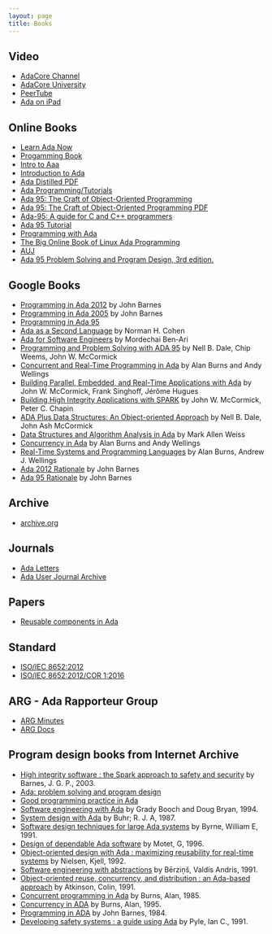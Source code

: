 ```yaml
---
layout: page
title: Books
---
```


## Video

- [AdaCore Channel](https://www.youtube.com/user/AdaCore05/featured)
- [AdaCore University](https://www.youtube.com/watch?v=f6wneklxryk&list=PLkoa8uxigENkneyEEeDWVPgpMhPc9IJ7o)
- [PeerTube](https://peertube.social/video-channels/ada_presentations/videos)
- [Ada on iPad](https://www.youtube.com/watch?v=e_a4ctwSG6k)

## Online Books

- [Learn Ada Now](http://www.learnadanow.com)
- [Progamming Book](https://en.wikibooks.org/wiki/Ada_Programming)
- [Intro to Aaa](https://intro-to-ada.readthedocs.io/en/latest)
- [Introduction to Ada](https://cs.lmu.edu/~ray/notes/introada)
- [Ada Distilled PDF](https://www.adaic.org/resources/add_content/docs/distilled/adadistilled.pdf)
- [Ada Programming/Tutorials](https://en.wikibooks.org/wiki/Ada_Programming/Tutorials)
- [Ada 95: The Craft of Object-Oriented Programming](https://www.adaic.org/resources/add_content/docs/craft/html/contents.htm)
- [Ada 95: The Craft of Object-Oriented Programming PDF](http://babdoc.free.fr/mag_info/John%20English%20-%20Ada%2095%20The%20Craft%20of%20Object-Oriented%20Programming.pdf)
- [Ada-95: A guide for C and C++ programmers](https://www.cs.uni.edu/~mccormic/4740/guide-c2ada.pdf)
- [Ada 95 Tutorial](https://perso.telecom-paristech.fr/pautet/Ada95/a95list.htm)
- [Programming with Ada](https://pyjarrett.github.io/programming-with-ada/index.html)
- [The Big Online Book of Linux Ada Programming](https://www.pegasoft.ca/boblap.html)
- [AUJ](http://www.ada-europe.org/auj/archive/)
- [Ada 95 Problem Solving and Program Design, 3rd edition.](https://www2.seas.gwu.edu/~mfeldman/cs1book/)

## Google Books

- [Programming in Ada 2012](https://books.google.com/books?id=qiWjAwAAQBAJ) by John Barnes
- [Programming in Ada 2005](https://books.google.com/books?id=Hlk_AQAAIAAJ) by John Barnes
- [Programming in Ada 95](https://books.google.com/books?id=ZIBGAAAAYAAJ)
- [Ada as a Second Language](https://books.google.com/books?id=81IZAQAAIAAJ) by Norman H. Cohen
- [Ada for Software Engineers](https://books.google.com/books?id=lA39tn1xzdIC) by Mordechai Ben-Ari
- [Programming and Problem Solving with ADA 95](https://books.google.com/books?id=X_VlpfGoQRgC) 
by Nell B. Dale, Chip Weems, John W. McCormick
- [Concurrent and Real-Time Programming in Ada](https://books.google.com/books?id=iilIj3JXNrAC) 
by Alan Burns and Andy Wellings
- [Building Parallel, Embedded, and Real-Time Applications with Ada](https://books.google.com/books?id=3NuhuYhNn_UC) 
by John W. McCormick, Frank Singhoff, Jérôme Hugues
- [Building High Integrity Applications with SPARK](https://books.google.com/books?id=Yh9TCgAAQBAJ) 
by John W. McCormick, Peter C. Chapin
- [ADA Plus Data Structures: An Object-oriented Approach](https://books.google.com/books?id=KHp2VKLwad4C) 
by Nell B. Dale, John Ash McCormick
- [Data Structures and Algorithm Analysis in Ada](https://books.google.com/books?id=ClUZAQAAIAAJ) by Mark Allen Weiss
- [Concurrency in Ada](https://books.google.com/books?id=zHSA_kr8wucC) by Alan Burns and Andy Wellings
- [Real-Time Systems and Programming Languages](https://books.google.com/books?id=0_LjXnAN6GEC) 
by Alan Burns, Andrew J. Wellings
- [Ada 2012 Rationale](https://books.google.com/books?id=2de6BQAAQBAJ) by John Barnes
- [Ada 95 Rationale](https://books.google.com/books?id=CKEcvT_MPAUC) by John Barnes

## Archive

- [archive.org](https://archive.org/search.php?query=%22Ada%20%28Computer%20program%20language%29%22)

## Journals

- [Ada Letters](https://www.sigada.org/ada_letters/index.html)
- [Ada User Journal Archive](http://www.ada-europe.org/auj/archive/)

## Papers
- [Reusable components in Ada](https://www.academia.edu/2879773/An_approach_for_constructing_reusable_software_components_in_Ada)

## Standard

- [ISO/IEC 8652:2012](https://www.iso.org/standard/61507.html)
- [ISO/IEC 8652:2012/COR 1:2016](https://www.iso.org/standard/69798.html)

## ARG - Ada Rapporteur Group

- [ARG Minutes](http://www.ada-auth.org/arg-minutes.html)
- [ARG Docs](https://sites.google.com/view/ada-rapporteur-group/home)

## Program design books from Internet Archive

- [High integrity software : the Spark approach to safety and security](https://archive.org/details/highintegritysof0000barn/) by Barnes, J. G. P., 2003.
- [Ada: problem solving and program design](https://archive.org/details/adaproblemsolvin0000feld/)
- [Good programming practice in Ada](https://archive.org/details/goodprogrammingp0000luke/)
- [Software engineering with Ada](https://archive.org/details/softwareengineer0000booc/) by Grady Booch and Doug Bryan, 1994.
- [System design with Ada](https://archive.org/details/systemdesignwith0000buhr/) by Buhr; R. J. A, 1987.
- [Software design techniques for large Ada systems](https://archive.org/details/softwaredesignte0000byrn/) by Byrne, William E, 1991.
- [Design of dependable Ada software](https://archive.org/details/designofdependab0000mote/) by Motet, G, 1996.
- [Object-oriented design with Ada : maximizing reusability for real-time systems](https://archive.org/details/objectorientedde0000niel) by Nielsen, Kjell, 1992.
- [Software engineering with abstractions](https://archive.org/details/softwareengineer0000berz/) by Bērzin̦š, Valdis Andris, 1991.
- [Object-oriented reuse, concurrency, and distribution : an Ada-based approach](https://archive.org/details/objectorientedre0000atki) by Atkinson, Colin, 1991.
- [Concurrent programming in Ada](https://archive.org/details/concurrentprogra0000burn) by Burns, Alan, 1985.
- [Concurrency in ADA](https://archive.org/details/concurrencyinada0000burn) by Burns, Alan, 1995.
- [Programming in ADA](https://archive.org/details/programminginada00barn/) by John Barnes, 1984.
- [Developing safety systems : a guide using Ada](https://archive.org/details/developingsafety0000pyle) by Pyle, Ian C., 1991.


